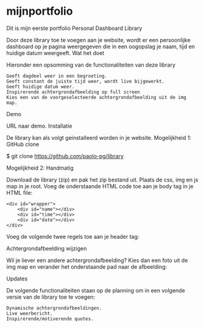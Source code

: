 # mijnportfolio
Dit is mijn eerste portfolio
Personal Dashboard Library

Door deze library toe te voegen aan je website, wordt er een persoonlijke dashboard op je pagina weergegeven die in een oogopslag je naam, tijd en huidige datum weergeeft.
Wat het doet

Hieronder een opsomming van de functionaliteiten van deze library

    Geeft dagdeel weer in een begroeting.
    Geeft constant de juiste tijd weer, wordt live bijgewerkt.
    Geeft huidige datum weer.
    Inspirerende achtergrondafbeelding op full screen
    Kies een van de voorgeselecteerde achtergrondafbeelding uit de img map.

Demo

URL naar demo.
Installatie

De library kan als volgt geinstalleerd worden in je website.
Mogelijkheid 1: GitHub clone

 $ git clone https://github.com/paolo-pg/library

Mogelijkheid 2: Handmatig

Download de library (zip) en pak het zip bestand uit. Plaats de css, img en js map in je root. Voeg de onderstaande HTML code toe aan je body tag in je HTML file:

    <div id="wrapper">
        <div id="name"></div>
        <div id="time"></div>
        <div id="date"></div>
    </div>
<script>Library.play();</script>
<script>Library.backgroundImage("img/bg3.jpg");</script>

Voeg de volgende twee regels toe aan je header tag:

<script src="js/library.js"></script>
<link rel="stylesheet" href="css/style.css">

Achtergrondafbeelding wijzigen

Wil je liever een andere achtergrondafbeelding? Kies dan een foto uit de img map en verander het onderstaande pad naar de afbeelding:

<script>Library.backgroundImage("img/bg3.jpg");</script>

Updates

De volgende functionaliteiten staan op de planning om in een volgende versie van de library toe te voegen:

    Dynamische achtergrondafbeeldingen.
    Live weerbericht.
    Inspirerende/motiverende quotes.
